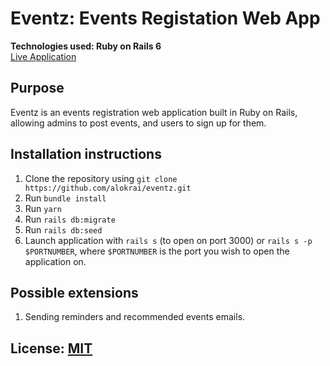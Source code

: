 # Eventz: Events Registation Web App

**Technologies used: Ruby on Rails 6**  
[Live Application](https://eventz-web-app.herokuapp.com)

## Purpose

Eventz is an events registration web application built in Ruby on Rails, allowing admins to post events, and users to
sign up for them.

## Installation instructions

1. Clone the repository using `git clone https://github.com/alokrai/eventz.git`
2. Run `bundle install`
3. Run `yarn`
4. Run `rails db:migrate`
5. Run `rails db:seed`
6. Launch application with `rails s` (to open on port 3000) or `rails s -p $PORTNUMBER`, where `$PORTNUMBER` is the port
   you wish to open the application on.

## Possible extensions

1. Sending reminders and recommended events emails.

## License: [MIT](https://opensource.org/licenses/MIT)
